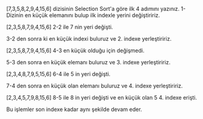 [7,3,5,8,2,9,4,15,6] dizisinin Selection Sort'a göre ilk 4 adımını yazınız.
1-Dizinin en küçük elemanını bulup ilk indexle yerini değiştiririz.

[2,3,5,8,7,9,4,15,6]
2-2 ile 7 nin yeri değişti.

3-2 den sonra ki en küçük indexi buluruz ve 2. indexe yerleştiririz.

[2,3,5,8,7,9,4,15,6]
4-3 en küçük olduğu için değişmedi.

5-3 den sonra en küçük elemanı buluruz ve 3. indexe yerleştiririz.

[2,3,4,8,7,9,5,15,6]
6-4 ile 5 in yeri değişti.

7-4 den sonra en küçük olan elemanı buluruz ve 4. indexe yerleştiririz.

[2,3,4,5,7,9,8,15,6]
8-5 ile 8 in yeri değişti ve en küçük olan 5 4. indexe erişti.

Bu işlemler son indexe kadar aynı şekilde devam eder.